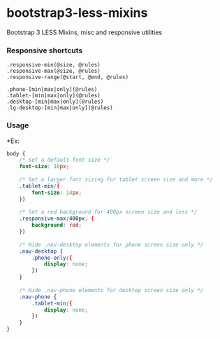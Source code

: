 bootstrap3-less-mixins
======================

Bootstrap 3 LESS Mixins, misc and responsive utilities

### Responsive shortcuts

```less
.responsive-min(@size, @rules)
.responsive-max(@size, @rules)
.responsive-range(@start, @end, @rules)

.phone-[min|max|only](@rules)
.tablet-[min|max|only](@rules)
.desktop-[min|max|only](@rules)
.lg-desktop-[min|max|only](@rules)
```

### Usage

*Ex: 
```css
body { 
	/* Set a default font size */
	font-size: 10px;
	
	/* Set a larger font sizing for tablet screen size and more */
	.tablet-min({
		font-size: 14px;
	})
	
	/* Set a red background for 400px screen size and less */
	.responsive-max(400px, {
		background: red;
	})
 
	/* Hide .nav-desktop elements for phone screen size only */
	.nav-desktop {
		.phone-only({
			display: none;
		})
	}
	
	/* Hide .nav-phone elements for desktop screen size only */
	.nav-phone {
		.tablet-min({
			display: none;
		})
	}	
}
```
